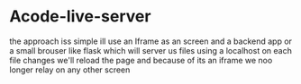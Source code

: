 # Acode-live-server

the approach iss simple ill use an Iframe as an screen and a backend app or a small brouser like flask which will server us files using a localhost on each file changes we'll reload the page and because of its an iframe we noo longer relay on any other screen 
